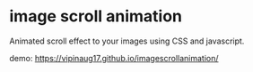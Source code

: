 # image scroll animation

Animated scroll effect to your images using CSS and javascript.

demo: 
https://vipinaug17.github.io/imagescrollanimation/
